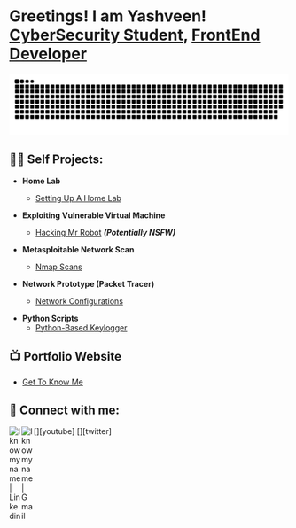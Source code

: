 <h1>Greetings! I am Yashveen! <br/><a href="https://github.com/iknowmyname">CyberSecurity Student</a>, <a href="https://www.linkedin.com/in/joshmadakor/">FrontEnd Developer</a></h1>

<div align="center">
  <img  src="https://github.com/1999AZZAR/1999AZZAR/blob/main/resources/img/grid-snake.svg"
       alt="snake" /></a>
</div>




<h2>👨‍💻 Self Projects:</h2>

- <b>Home Lab</b>
  - [Setting Up A Home Lab](https://github.com/joshmadakor1/Algorithms-Practice)
- <b>Exploiting Vulnerable Virtual Machine</b>
  - [Hacking Mr Robot](https://github.com/joshmadakor1/4chan-Image-Analysis-Middleware-C964) <b><i>(Potentially NSFW)</b></i>
- <b>Metasploitable Network Scan</b>
  - [Nmap Scans](https://github.com/Iknowmyname/Nmap-Scans-M2)
  <!-- - [Exploiting Found CVEs)](https://github.com/joshmadakor1/Jwipe.PowerShell)
  - [Scanning with Nessus](https://github.com/joshmadakor1/AD_PS) -->

- <b>Network Prototype (Packet Tracer)</b>
  - [Network Configurations](https://github.com/Iknowmyname/Network_Prototype)
 <!-- - [SSH & Port Security](https://github.com/joshmadakor1/DecrypterPOC)
  - [ACL Configuration](https://github.com/joshmadakor1/Key-Logger-With-Email) -->
- <b>Python Scripts </b>
  - [Python-Based Keylogger](https://github.com/joshmadakor1/Package-Delivery-Pathfinding-Algorithm)

<h2>📺 Portfolio Website</h2>

- [Get To Know Me]( https://iknowmyname.github.io/)


<h2> 🤳 Connect with me:</h2>

[<img align="left" alt="Iknowmyname | Linkedin" width="22px" src="https://cdn.jsdelivr.net/npm/simple-icons@v3/icons/youtube.svg" />][youtube]
[<img align="left" alt="Iknowmyname | Gmail" width="22px" src="https://cdn.jsdelivr.net/npm/simple-icons@v3/icons/twitter.svg" />][twitter]


[linkedin]: https://linkedin.com/in/joshmadakor

<!--
**joshmadakor1/joshmadakor1** is a ✨ _special_ ✨ repository because its `README.md` (this file) appears on your GitHub profile.

Here are some ideas to get you started:

- 🔭 I’m currently working on ...
- 🌱 I’m currently learning ...
- 👯 I’m looking to collaborate on ...
- 🤔 I’m looking for help with ...
- 💬 Ask me about ...
- 📫 How to reach me: ...
- 😄 Pronouns: ...
- ⚡ Fun fact: ...
-->
